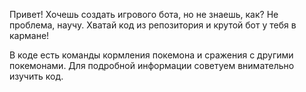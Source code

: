 Привет!
Хочешь создать игрового бота, но не знаешь, как? Не проблема, научу. Хватай код из репозитория и крутой бот у тебя в кармане!




В коде есть команды кормления покемона и сражения с другими покемонами. Для подробной информации советуем внимательно изучить код.
